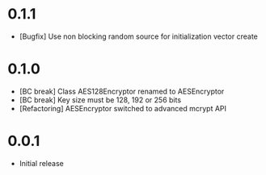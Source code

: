 # 0.1.1
 * [Bugfix] Use non blocking random source for initialization vector create

# 0.1.0
 * [BC break] Class AES128Encryptor renamed to AESEncryptor
 * [BC break] Key size must be 128, 192 or 256 bits
 * [Refactoring] AESEncryptor switched to advanced mcrypt API


# 0.0.1
 * Initial release